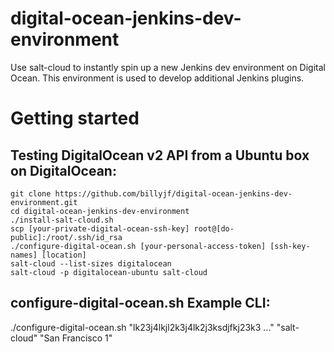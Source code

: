 # digital-ocean-jenkins-dev-environment
Use salt-cloud to instantly spin up a new Jenkins dev environment on Digital Ocean. This environment is used to develop additional Jenkins plugins.

# Getting started #

## Testing DigitalOcean v2 API from a Ubuntu box on DigitalOcean: ##

```
git clone https://github.com/billyjf/digital-ocean-jenkins-dev-environment.git
cd digital-ocean-jenkins-dev-environment
./install-salt-cloud.sh
scp [your-private-digital-ocean-ssh-key] root@[do-public]:/root/.ssh/id_rsa
./configure-digital-ocean.sh [your-personal-access-token] [ssh-key-names] [location]
salt-cloud --list-sizes digitalocean
salt-cloud -p digitalocean-ubuntu salt-cloud 
```

## configure-digital-ocean.sh Example CLI: ##
./configure-digital-ocean.sh "lk23j4lkjl2k3j4lk2j3ksdjfkj23k3 ..." "salt-cloud" "San Francisco 1"
